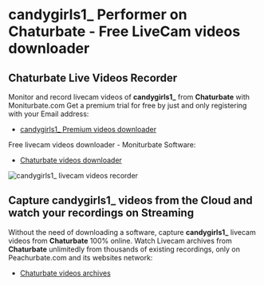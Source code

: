 # candygirls1_ Performer on Chaturbate - Free LiveCam videos downloader

## Chaturbate Live Videos Recorder

Monitor and record livecam videos of **candygirls1_** from **Chaturbate** with Moniturbate.com
Get a premium trial for free by just and only registering with your Email address:
* [candygirls1_ Premium videos downloader](https://moniturbate.com/request-demo-licence-key.html)

Free livecam videos downloader - Moniturbate Software:
* [Chaturbate videos downloader](https://moniturbate.com/moniturbate-download-software.html)

![candygirls1_ livecam videos recorder](https://peachurnet.com/templates/moniturbate-software.png)


## Capture candygirls1_ videos from the Cloud and watch your recordings on Streaming

Without the need of downloading a software, capture **candygirls1_** livecam videos from **Chaturbate** 100% online.
Watch Livecam archives from **Chaturbate** unlimitedly from thousands of existing recordings, only on Peachurbate.com and its websites network:
* [Chaturbate videos archives](https://peachurnet.com/)